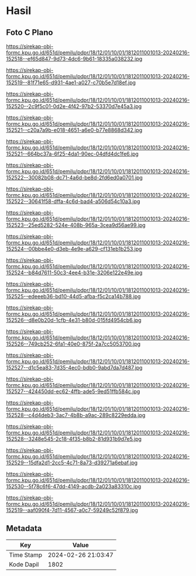 # Hasil

## Foto C Plano

https://sirekap-obj-formc.kpu.go.id/651d/pemilu/pdpr/18/12/01/10/01/1812011001013-20240216-152518--ef65d847-9d73-4dc6-9b61-18335a038232.jpg

https://sirekap-obj-formc.kpu.go.id/651d/pemilu/pdpr/18/12/01/10/01/1812011001013-20240216-152519--81f71e65-d931-4ae1-a027-c70b5e7d18ef.jpg

https://sirekap-obj-formc.kpu.go.id/651d/pemilu/pdpr/18/12/01/10/01/1812011001013-20240216-152520--2c9f5c01-0d2e-4f42-97b2-53370d7e45a3.jpg

https://sirekap-obj-formc.kpu.go.id/651d/pemilu/pdpr/18/12/01/10/01/1812011001013-20240216-152521--c20a7a9b-e018-4651-a6e0-b77e8868d342.jpg

https://sirekap-obj-formc.kpu.go.id/651d/pemilu/pdpr/18/12/01/10/01/1812011001013-20240216-152521--664bc37a-6f25-4da1-90ec-04dfd4dc1fe6.jpg

https://sirekap-obj-formc.kpu.go.id/651d/pemilu/pdpr/18/12/01/10/01/1812011001013-20240216-152522--30082b08-dc71-4a6d-be8d-2fd6ed0a0701.jpg

https://sirekap-obj-formc.kpu.go.id/651d/pemilu/pdpr/18/12/01/10/01/1812011001013-20240216-152522--30641f58-dffa-4c6d-bad4-a506d54c10a3.jpg

https://sirekap-obj-formc.kpu.go.id/651d/pemilu/pdpr/18/12/01/10/01/1812011001013-20240216-152523--25ed5282-524e-408b-965a-3cea9d56ae99.jpg

https://sirekap-obj-formc.kpu.go.id/651d/pemilu/pdpr/18/12/01/10/01/1812011001013-20240216-152524--00bbe4e0-d3eb-4e9e-a629-cf131eb1b253.jpg

https://sirekap-obj-formc.kpu.go.id/651d/pemilu/pdpr/18/12/01/10/01/1812011001013-20240216-152524--b84d7611-50c3-4ee4-b31e-3206e122e49e.jpg

https://sirekap-obj-formc.kpu.go.id/651d/pemilu/pdpr/18/12/01/10/01/1812011001013-20240216-152525--edeeeb36-bd10-44d5-afba-f5c2ca14b788.jpg

https://sirekap-obj-formc.kpu.go.id/651d/pemilu/pdpr/18/12/01/10/01/1812011001013-20240216-152526--d8e0b20d-1cfb-4e31-b80d-015fd4954cb6.jpg

https://sirekap-obj-formc.kpu.go.id/651d/pemilu/pdpr/18/12/01/10/01/1812011001013-20240216-152526--749cb252-6fa1-40e0-875f-2a7cc5053700.jpg

https://sirekap-obj-formc.kpu.go.id/651d/pemilu/pdpr/18/12/01/10/01/1812011001013-20240216-152527--d1c5ea83-7d35-4ec0-bdb0-9abd7da7d487.jpg

https://sirekap-obj-formc.kpu.go.id/651d/pemilu/pdpr/18/12/01/10/01/1812011001013-20240216-152527--424450dd-ec62-4ffb-ade5-9ed51ffb584c.jpg

https://sirekap-obj-formc.kpu.go.id/651d/pemilu/pdpr/18/12/01/10/01/1812011001013-20240216-152528--c4d4deb3-3ac7-4b8b-a9ac-289c8229edda.jpg

https://sirekap-obj-formc.kpu.go.id/651d/pemilu/pdpr/18/12/01/10/01/1812011001013-20240216-152528--3248e545-2c18-4f35-b8b2-81d931b9d7e5.jpg

https://sirekap-obj-formc.kpu.go.id/651d/pemilu/pdpr/18/12/01/10/01/1812011001013-20240216-152529--15dfa2d1-2cc5-4c71-8a73-d39271a6ebaf.jpg

https://sirekap-obj-formc.kpu.go.id/651d/pemilu/pdpr/18/12/01/10/01/1812011001013-20240216-152530--5f78c6f6-47dd-4149-acdb-2a023a83310c.jpg

https://sirekap-obj-formc.kpu.go.id/651d/pemilu/pdpr/18/12/01/10/01/1812011001013-20240216-152519--aaf090f4-7d11-4567-a0c7-59249c52f879.jpg


## Metadata

| Key        | Value               |
| ---------- | ------------------- |
| Time Stamp | 2024-02-26 21:03:47 |
| Kode Dapil | 1802                |



